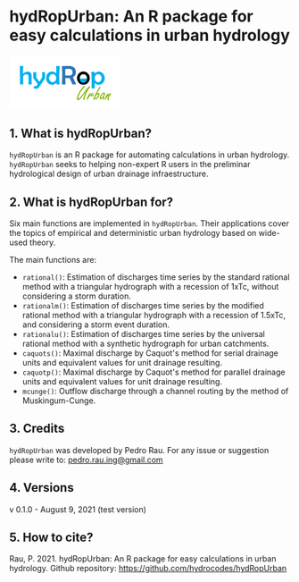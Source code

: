 # hydRopUrban: An R package for easy calculations in urban hydrology
<img src="https://github.com/hydrocodes/hydRopUrban/blob/main/tutorial/hydropurban.PNG" width="200">

## 1. What is hydRopUrban?
`hydRopUrban` is an R package for automating calculations in urban hydrology. `hydRopUrban` seeks to helping non-expert R users in the preliminar hydrological design of urban drainage infraestructure. 

## 2. What is hydRopUrban for?
Six main functions are implemented in `hydRopUrban`. Their applications cover the topics of empirical and deterministic urban hydrology based on wide-used theory.

The main functions are:
- `rational()`: Estimation of discharges time series by the standard rational method with a triangular hydrograph with a recession of 1xTc, without considering a storm duration.
- `rationalm()`: Estimation of discharges time series by the modified rational method with a triangular hydrograph with a recession of 1.5xTc, and considering a storm event duration.
- `rationalu()`: Estimation of discharges time series by the universal rational method with a synthetic hydrograph for urban catchments.
- `caquots()`: Maximal discharge by Caquot's method for serial drainage units and equivalent values for unit drainage resulting.
- `caquotp()`: Maximal discharge by Caquot's method for parallel drainage units and equivalent values for unit drainage resulting.
- `mcunge()`: Outflow discharge through a channel routing by the method of Muskingum-Cunge.

## 3. Credits
`hydRopUrban` was developed by Pedro Rau. For any issue or suggestion please write to: pedro.rau.ing@gmail.com

## 4. Versions

v 0.1.0 - August 9, 2021 (test version)

## 5. How to cite?

Rau, P. 2021. hydRopUrban: An R package for easy calculations in urban hydrology. Github repository: https://github.com/hydrocodes/hydRopUrban
